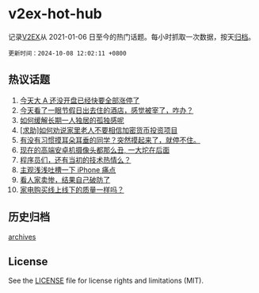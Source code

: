 # v2ex-hot-hub

 记录[V2EX](https://www.v2ex.com/)从 2021-01-06 日至今的热门话题。每小时抓取一次数据，按天[归档](archives)。

`更新时间：2024-10-08 12:02:11 +0800`

## 热议话题

1. [今天大 A 还没开盘已经快要全部涨停了](https://www.v2ex.com/t/1078142)
1. [今天看了一眼节假日出去住的酒店，感觉被宰了，咋办？](https://www.v2ex.com/t/1078161)
1. [如何缓解长期一人独居的孤独感呢](https://www.v2ex.com/t/1078075)
1. [[求助]如何劝说家里老人不要相信加密货币投资项目](https://www.v2ex.com/t/1078052)
1. [有没有习惯摸耳朵耳垂的同学？突然摸起来了，就停不住。](https://www.v2ex.com/t/1078077)
1. [现在的高端安卓机摄像头都那么丑, 一大坨在后面](https://www.v2ex.com/t/1078022)
1. [程序员们，还有当初的技术热情么？](https://www.v2ex.com/t/1078099)
1. [主观浅浅吐槽一下 iPhone 痛点](https://www.v2ex.com/t/1078111)
1. [看人家卖惨，结果自己破防了](https://www.v2ex.com/t/1078125)
1. [家电购买线上线下的质量一样吗？](https://www.v2ex.com/t/1078165)

## 历史归档

[archives](archives)

## License

See the [LICENSE](LICENSE) file for license rights and limitations (MIT).
